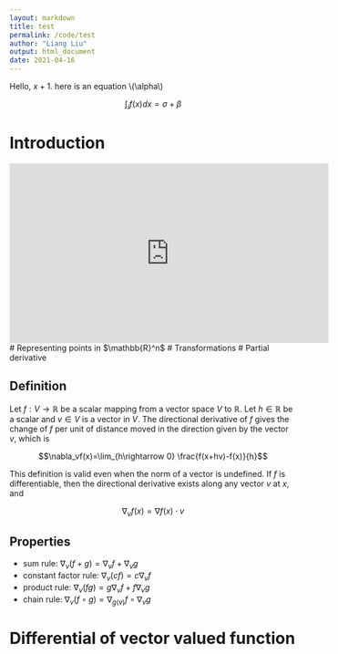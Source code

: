 ```yaml
---
layout: markdown
title: test
permalink: /code/test
author: "Liang Liu"
output: html_document
date: 2021-04-16
---
```


Hello, $x+1$. here is an equation \\(\alpha\\)

$$\int_i f(x)dx = \sigma+\beta$$

# Introduction
<iframe width="560" height="315" src="https://www.youtube.com/embed/TrcCbdWwCBc" title="YouTube video player" frameborder="0" allow="accelerometer; autoplay; clipboard-write; encrypted-media; gyroscope; picture-in-picture" allowfullscreen></iframe>
# Representing points in $\mathbb{R}^n$
# Transformations
# Partial derivative

## Definition
Let $f:V\rightarrow \mathbb{R}$  be a scalar mapping from a vector space $V$ to $\mathbb R$. Let $h\in \mathbb R$ be a scalar and $v\in V$ is a vector in $V$. The directional derivative of $f$ gives the change of $f$ per unit of distance moved in the direction given by the vector $v$, which is 

$$\nabla_vf(x)=\lim_{h\rightarrow 0} \frac{f(x+hv)-f(x)}{h}$$

This definition is valid even when the norm of a vector is undefined. If $f$ is differentiable, then the directional derivative exists along any vector $v$ at $x$, and 

$$\nabla_vf(x)=\nabla f(x)\cdot v$$

## Properties
- sum rule: $\nabla_v(f+g)=\nabla_vf+\nabla_vg$ 
- constant factor rule: $\nabla_v(cf)=c\nabla_vf$
- product rule: $\nabla_v(fg)=g\nabla_vf+f\nabla_vg$
- chain rule: $\nabla_v(f\circ g)=\nabla_{g(v)}f \circ \nabla_vg$

# Differential of vector valued function
